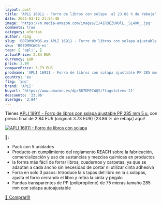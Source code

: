 ```yaml
---
layout: post
title: 'APLI 16911 - Forro de libros con solapa  al 23.86 % de rebaja'
date: 2021-03-12 21:54:48
image: 'https://m.media-amazon.com/images/I/41RDEZUWUlL._SL400_.jpg'
comments: true
category: ofertas
author: ring
slug: 'B07DM9CWQS-es APLI 16911 - Forro de libros con solapa ajustable PP 285...'
sku: 'B07DM9CWQS-es'
tags: [ 'apli', ]
actualPrice: 2.84 EUR
currency: EUR
price: 2.84
comparePrice: 3.73 EUR
prodname: 'APLI 16911 - Forro de libros con solapa ajustable PP 285 mm 5 u.'
country: 'es'
flag: '🇪🇸'
brand: 'APLI'
buyurl: 'https://www.amazon.es/dp/B07DM9CWQS/?tag=tolees-21'
descuento: '23.86'
average: '2.84'
---
```


Tienes [APLI 16911 - Forro de libros con solapa ajustable PP 285 mm 5 u.](https://www.amazon.es/dp/B07DM9CWQS/?tag=tolees-21) con precio final de  2.84 EUR (original: 3.73 EUR) (23.86 %  de rebaja) aqui!

[![APLI 16911 - Forro de libros con solapa ](https://m.media-amazon.com/images/I/41RDEZUWUlL._SL400_.jpg)](https://www.amazon.es/dp/B07DM9CWQS/?tag=tolees-21)

🔎:

- Pack con 5 unidades
- Producto en cumplimiento del reglamento REACH sobre la fabricación, comercialización y uso de sustancias y mezclas químicas en productos
- la forma más fácil de forrar libros, cuadernos y carpetas, ya que se adaptan a cada ancho sin necesidad de cortar ni utilizar cinta adhesiva
- Forra en solo 3 pasos: Introduce la s tapas del libro en la s solapas, ajusta el forro cerrando el libro y retira la cinta y pégalo
- Fundas transparentes de PP (polipropileno) de 75 micras tamaño 285 mm con solapa autoajustable

[🛒 Comprar!!!](https://www.amazon.es/dp/B07DM9CWQS/?tag=tolees-21)
